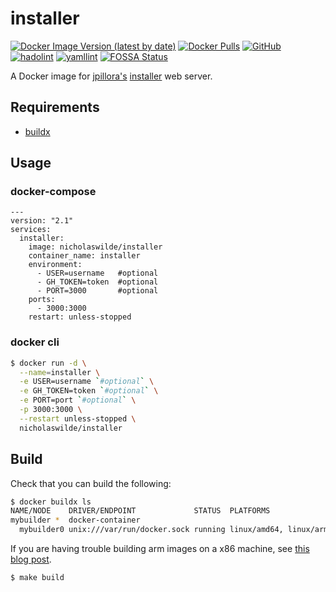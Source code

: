 # installer
[![Docker Image Version (latest by date)](https://img.shields.io/docker/v/nicholaswilde/installer)](https://hub.docker.com/r/nicholaswilde/installer)
[![Docker Pulls](https://img.shields.io/docker/pulls/nicholaswilde/installer)](https://hub.docker.com/r/nicholaswilde/installer)
[![GitHub](https://img.shields.io/github/license/nicholaswilde/docker-installer)](./LICENSE)
[![hadolint](https://github.com/nicholaswilde/docker-installer/workflows/hadolint/badge.svg?branch=main)](https://github.com/nicholaswilde/docker-installer/actions?query=workflow%3Ahadolint)
[![yamllint](https://github.com/nicholaswilde/docker-installer/workflows/yamllint/badge.svg?branch=main)](https://github.com/nicholaswilde/docker-installer/actions?query=workflow%3Ayamllint)
[![FOSSA Status](https://app.fossa.com/api/projects/git%2Bgithub.com%2Fnicholaswilde%2Fdocker-installer.svg?type=shield)](https://app.fossa.com/projects/git%2Bgithub.com%2Fnicholaswilde%2Fdocker-installer?ref=badge_shield)

A Docker image for [jpillora's](https://github.com/jpillora) [installer](https://github.com/jpillora/installer) web server.

## Requirements
- [buildx](https://docs.docker.com/engine/reference/commandline/buildx/)

## Usage
### docker-compose
```
---
version: "2.1"
services:
  installer:
    image: nicholaswilde/installer
    container_name: installer
    environment:
      - USER=username   #optional
      - GH_TOKEN=token  #optional
      - PORT=3000       #optional
    ports:
      - 3000:3000
    restart: unless-stopped
```
### docker cli
```bash
$ docker run -d \
  --name=installer \
  -e USER=username `#optional` \
  -e GH_TOKEN=token `#optional` \
  -e PORT=port `#optional` \
  -p 3000:3000 \
  --restart unless-stopped \
  nicholaswilde/installer
```

## Build

Check that you can build the following:
```bash
$ docker buildx ls
NAME/NODE    DRIVER/ENDPOINT             STATUS  PLATFORMS
mybuilder *  docker-container                    
  mybuilder0 unix:///var/run/docker.sock running linux/amd64, linux/arm64, linux/arm/v7
```

If you are having trouble building arm images on a x86 machine, see [this blog post](https://www.docker.com/blog/getting-started-with-docker-for-arm-on-linux/).

```
$ make build
```
